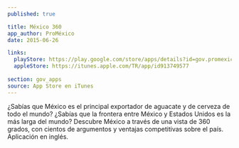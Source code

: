 ```yaml
---
published: true

title: México 360
app_author: ProMéxico
date: 2015-06-26

links:
  playStore: https://play.google.com/store/apps/details?id=gov.promexico.mexico360
  appleStore: https://itunes.apple.com/TR/app/id913749577
  
section: gov_apps
source: App Store en iTunes 
---
```

¿Sabías que México es el principal exportador de aguacate y de cerveza de todo el mundo? ¿Sabías que la frontera entre México y Estados Unidos es la más larga del mundo? Descubre México a través de una vista de 360 grados, con cientos de argumentos y ventajas competitivas sobre el país. Aplicación en inglés. 
